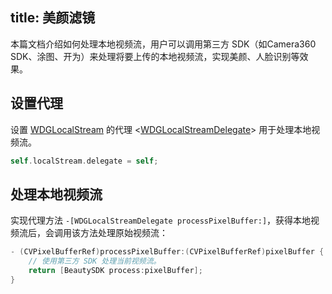 title: 美颜滤镜
---

本篇文档介绍如何处理本地视频流，用户可以调用第三方 SDK（如Camera360 SDK、涂图、开为）来处理将要上传的本地视频流，实现美颜、人脸识别等效果。

## 设置代理

设置 [WDGLocalStream](/conversation/iOS/api/WDGLocalStream.html) 的代理 <[WDGLocalStreamDelegate](/conversation/iOS/api/WDGLocalStreamDelegate.html)> 用于处理本地视频流。

```objectivec
self.localStream.delegate = self;
```

## 处理本地视频流

实现代理方法 `-[WDGLocalStreamDelegate processPixelBuffer:]`，获得本地视频流后，会调用该方法处理原始视频流：

```objectivec
- (CVPixelBufferRef)processPixelBuffer:(CVPixelBufferRef)pixelBuffer {
    // 使用第三方 SDK 处理当前视频流。
    return [BeautySDK process:pixelBuffer];
}
```
